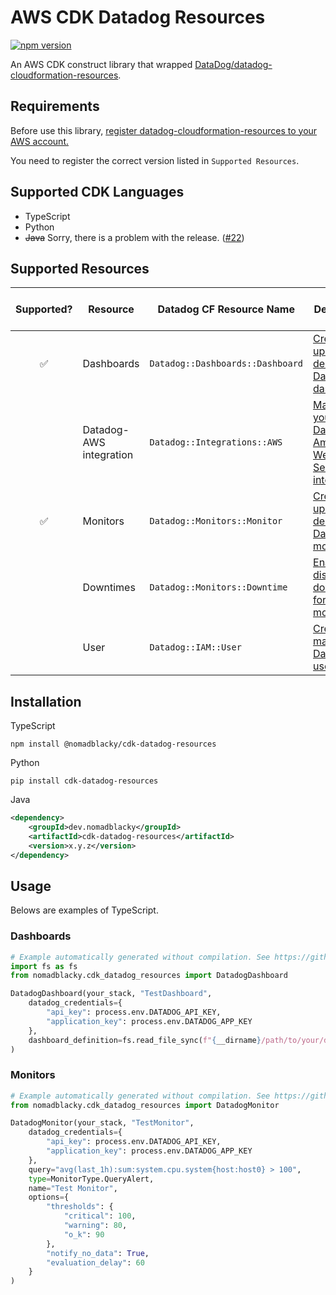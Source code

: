 # AWS CDK Datadog Resources

[![npm version](https://badge.fury.io/js/%40nomadblacky%2Fcdk-datadog-resources.svg)](https://badge.fury.io/js/%40nomadblacky%2Fcdk-datadog-resources)

An AWS CDK construct library that wrapped [DataDog/datadog-cloudformation-resources](https://github.com/DataDog/datadog-cloudformation-resources).

## Requirements

Before use this library, [register datadog-cloudformation-resources to your AWS account.](https://github.com/DataDog/datadog-cloudformation-resources#datadog-aws-cloudformation)

You need to register the correct version listed in `Supported Resources`.

## Supported CDK Languages

* TypeScript
* Python
* ~~Java~~ Sorry, there is a problem with the release. ([#22](https://github.com/NomadBlacky/cdk-datadog-resources/issues/22))

## Supported Resources

| Supported? | Resource                | Datadog CF Resource Name         | Description                                              | Datadog CF Version |
| :--------: | ----------------------- | -------------------------------- | -------------------------------------------------------- | ------------------ |
|     ✅     | Dashboards              | `Datadog::Dashboards::Dashboard` | [Create, update, and delete Datadog dashboards.](https://github.com/DataDog/datadog-cloudformation-resources/tree/master/datadog-dashboards-dashboard-handler)      | [1.0.0](https://github.com/DataDog/datadog-cloudformation-resources/blob/master/datadog-dashboards-dashboard-handler/CHANGELOG.md#100--2021-02-16)         |
|            | Datadog-AWS integration | `Datadog::Integrations::AWS`     | [Manage your Datadog-Amazon Web Service integration.](https://github.com/DataDog/datadog-cloudformation-resources/tree/master/datadog-integrations-aws-handler) | N/A                |
|     ✅     | Monitors                | `Datadog::Monitors::Monitor`     | [Create, update, and delete Datadog monitors.](https://github.com/DataDog/datadog-cloudformation-resources/tree/master/datadog-monitors-monitor-handler)        | [3.0.0](https://github.com/DataDog/datadog-cloudformation-resources/blob/master/datadog-monitors-monitor-handler/CHANGELOG.md#300--2021-02-16)         |
|            | Downtimes               | `Datadog::Monitors::Downtime`    | [Enable or disable downtimes for your monitors.](https://github.com/DataDog/datadog-cloudformation-resources/tree/master/datadog-monitors-downtime-handler)      | N/A                |
|            | User                    | `Datadog::IAM::User`             | [ Create and manage Datadog users.](https://github.com/DataDog/datadog-cloudformation-resources/tree/master/datadog-iam-user-handler)                   | N/A                |

## Installation

TypeScript

```shell
npm install @nomadblacky/cdk-datadog-resources
```

Python

```shell
pip install cdk-datadog-resources
```

Java

```xml
<dependency>
    <groupId>dev.nomadblacky</groupId>
    <artifactId>cdk-datadog-resources</artifactId>
    <version>x.y.z</version>
</dependency>
```

## Usage

Belows are examples of TypeScript.

### Dashboards

```python
# Example automatically generated without compilation. See https://github.com/aws/jsii/issues/826
import fs as fs
from nomadblacky.cdk_datadog_resources import DatadogDashboard

DatadogDashboard(your_stack, "TestDashboard",
    datadog_credentials={
        "api_key": process.env.DATADOG_API_KEY,
        "application_key": process.env.DATADOG_APP_KEY
    },
    dashboard_definition=fs.read_file_sync(f"{__dirname}/path/to/your/dashboard-definition.json").to_string()
)
```

### Monitors

```python
# Example automatically generated without compilation. See https://github.com/aws/jsii/issues/826
from nomadblacky.cdk_datadog_resources import DatadogMonitor

DatadogMonitor(your_stack, "TestMonitor",
    datadog_credentials={
        "api_key": process.env.DATADOG_API_KEY,
        "application_key": process.env.DATADOG_APP_KEY
    },
    query="avg(last_1h):sum:system.cpu.system{host:host0} > 100",
    type=MonitorType.QueryAlert,
    name="Test Monitor",
    options={
        "thresholds": {
            "critical": 100,
            "warning": 80,
            "o_k": 90
        },
        "notify_no_data": True,
        "evaluation_delay": 60
    }
)
```
